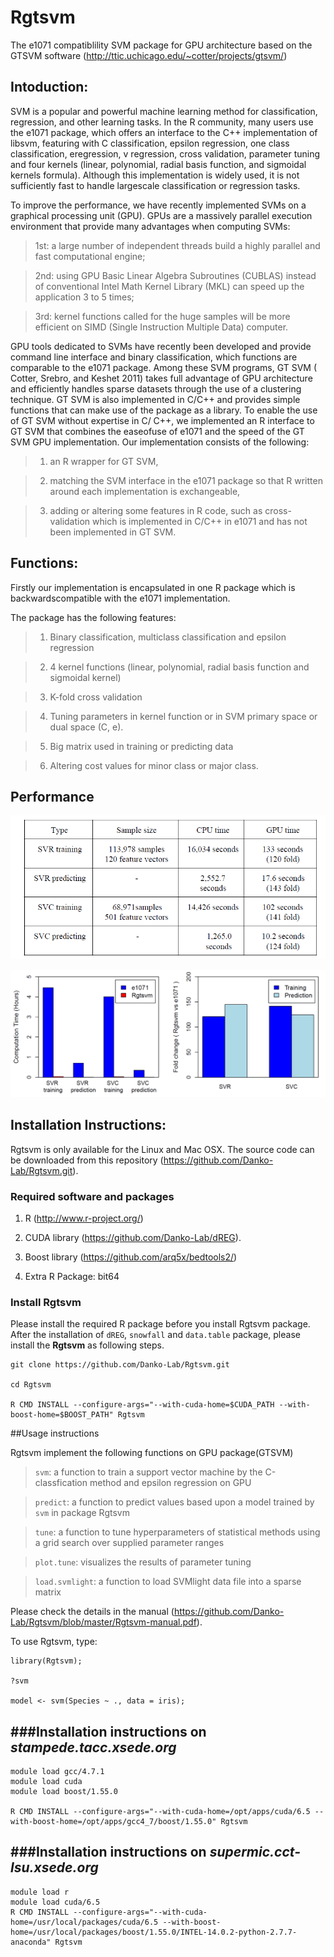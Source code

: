 # Rgtsvm

The e1071 compatiblility SVM package for GPU architecture based on the GTSVM software (http://ttic.uchicago.edu/~cotter/projects/gtsvm/)

## Intoduction:

SVM is a popular and powerful machine learning method for classification, regression, and other learning tasks. In the R community, many users use the e1071 package, which offers an interface to the
C++ implementation of libsvm, featuring with C classification, epsilon regression, one class classification, eregression, v regression, cross validation, parameter tuning and four kernels (linear, polynomial, radial
basis function, and sigmoidal kernels formula). Although this implementation is widely used, it is not sufficiently fast to handle largescale classification or regression tasks.

To improve the performance, we have recently implemented SVMs on a graphical processing unit (GPU). GPUs are a massively parallel execution environment that provide many advantages when computing SVMs: 

> 1st: a large number of independent threads build a highly parallel and fast computational engine; 

> 2nd: using GPU Basic Linear Algebra Subroutines (CUBLAS) instead of conventional Intel Math Kernel Library (MKL) can speed up the application 3 to 5 times; 

> 3rd: kernel functions called for the huge samples will be more efficient on SIMD (Single Instruction Multiple Data) computer. 

GPU tools dedicated to SVMs have recently been developed and provide command line interface and binary classification, which functions are comparable to the e1071 package. Among these SVM programs, GT SVM ( Cotter, Srebro, and Keshet 2011) takes full advantage of GPU architecture and efficiently handles
sparse datasets through the use of a clustering technique. GT SVM is also implemented in C/C++ and provides simple functions that can make use of the package as a library. To enable the use of GT SVM without expertise in C/ C++, we implemented an R interface to GT SVM that combines the easeofuse of e1071 and the speed of the GT SVM GPU implementation. Our implementation consists of the
following: 

> 1) an R wrapper for GT SVM, 

> 2) matching the SVM interface in the e1071 package so that R written around each implementation is exchangeable, 

> 3) adding or altering some features in R code, such as cross-validation which is implemented in C/C++ in e1071 and has not been implemented in GT SVM.


## Functions:

Firstly our implementation is encapsulated in one R package which is backwardscompatible with the e1071 implementation. 

The package has the following features:

> 1) Binary classification, multiclass classification and epsilon regression

> 2) 4 kernel functions (linear, polynomial, radial basis function and sigmoidal kernel)

> 3) K-fold cross validation 

> 4) Tuning parameters in kernel function or in SVM primary space or dual space (C, e).

> 5) Big matrix used in training or predicting data

> 6) Altering cost values for minor class or major class.

## Performance

![Image of comparison with e1071 and Rgtsvm ](https://github.com/Danko-Lab/Rgtsvm/blob/master/img/Rgtsvm_table.png)

![Image of comparison with e1071 and Rgtsvm ](https://github.com/Danko-Lab/Rgtsvm/blob/master/img/Rgtsvm_perf.png)

## Installation Instructions:

Rgtsvm is only available for the Linux and Mac OSX. The source code can be downloaded from this repository (https://github.com/Danko-Lab/Rgtsvm.git). 

### Required software and packages
    
1. R (http://www.r-project.org/)
    
2. CUDA library (https://github.com/Danko-Lab/dREG).
    
3. Boost library (https://github.com/arq5x/bedtools2/)
    
4. Extra R Package: bit64
    
### Install Rgtsvm

Please install the required R package before you install Rgtsvm package. After the  installation of `dREG`, `snowfall` and `data.table` package, please install the **Rgtsvm** as following steps.

```
git clone https://github.com/Danko-Lab/Rgtsvm.git

cd Rgtsvm

R CMD INSTALL --configure-args="--with-cuda-home=$CUDA_PATH --with-boost-home=$BOOST_PATH" Rgtsvm

```

##Usage instructions

Rgtsvm implement the following functions on GPU package(GTSVM)

> `svm`: a function to train a support vector machine by the C-classfication method and epsilon regression on GPU

> `predict`: a function to predict values based upon a model trained by `svm` in package Rgtsvm

> `tune`: a function to tune hyperparameters of statistical methods using a grid search over supplied parameter ranges

> `plot.tune`: visualizes the results of parameter tuning

> `load.svmlight`: a function to load SVMlight data file into a sparse matrix

Please check the details in the manual (https://github.com/Danko-Lab/Rgtsvm/blob/master/Rgtsvm-manual.pdf).

To use Rgtsvm, type: 

```
library(Rgtsvm);

?svm

model <- svm(Species ~ ., data = iris);
```

###Installation instructions on *stampede.tacc.xsede.org*
-----------

```
module load gcc/4.7.1
module load cuda
module load boost/1.55.0

R CMD INSTALL --configure-args="--with-cuda-home=/opt/apps/cuda/6.5 --with-boost-home=/opt/apps/gcc4_7/boost/1.55.0" Rgtsvm
```


###Installation instructions on *supermic.cct-lsu.xsede.org*
-----------

```
module load r
module load cuda/6.5
R CMD INSTALL --configure-args="--with-cuda-home=/usr/local/packages/cuda/6.5 --with-boost-home=/usr/local/packages/boost/1.55.0/INTEL-14.0.2-python-2.7.7-anaconda" Rgtsvm
```

